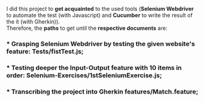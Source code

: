 I did this project to **get acquainted** to the used tools (**Selenium Webdriver** to automate the test (with Javascript) and **Cucumber** to write the result of the it (with Gherkin)). <br>Therefore, the **paths** to get until the **respective documents** are:
### * Grasping Selenium Webdriver by testing the given website's feature: Tests/fistTest.js;
### * Testing deeper the Input-Output feature with 10 items in order: Selenium-Exercises/1stSeleniumExercise.js;
### * Transcribing the project into Gherkin features/Match.feature;
